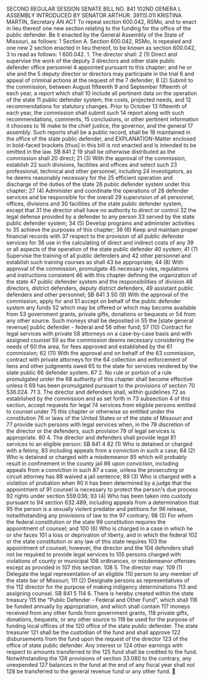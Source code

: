 SECOND REGULAR SESSION
SENATE BILL NO. 841
102ND GENERA L ASSEMBLY
INTRODUCED BY SENATOR ARTHUR.
3911S.01I KRISTINA MARTIN, Secretary
AN ACT
To repeal section 600.042, RSMo, and to enact in lieu thereof one new section relating to the
funding for the office of the public defender.
Be it enacted by the General Assembly of the State of Missouri, as follows:
1 Section A. Section 600.042, RSMo, is repealed and one new
2 section enacted in lieu thereof, to be known as section 600.042,
3 to read as follows:
1 600.042. 1. The director shall:
2 (1) Direct and supervise the work of the deputy
3 directors and other state public defender office personnel
4 appointed pursuant to this chapter; and he or she and the
5 deputy director or directors may participate in the trial
6 and appeal of criminal actions at the request of the
7 defender;
8 (2) Submit to the commission, between August fifteenth
9 and September fifteenth of each year, a report which shall
10 include all pertinent data on the operation of the state
11 public defender system, the costs, projected needs, and
12 recommendations for statutory changes. Prior to October
13 fifteenth of each year, the commission shall submit such
14 report along with such recommendations, comments,
15 conclusions, or other pertinent information it chooses to
16 make to the chief justice, the governor, and the general
17 assembly. Such reports shall be a public record, shall be
18 maintained in the office of the state public defender, and
EXPLANATION-Matter enclosed in bold-faced brackets [thus] in this bill is not enacted
and is intended to be omitted in the law.
SB 841 2
19 shall be otherwise distributed as the commission shall
20 direct;
21 (3) With the approval of the commission, establish
22 such divisions, facilities and offices and select such
23 professional, technical and other personnel, including
24 investigators, as he deems reasonably necessary for the
25 efficient operation and discharge of the duties of the state
26 public defender system under this chapter;
27 (4) Administer and coordinate the operations of
28 defender services and be responsible for the overall
29 supervision of all personnel, offices, divisions and
30 facilities of the state public defender system, except that
31 the director shall have no authority to direct or control
32 the legal defense provided by a defender to any person
33 served by the state public defender system;
34 (5) Develop programs and administer activities to
35 achieve the purposes of this chapter;
36 (6) Keep and maintain proper financial records with
37 respect to the provision of all public defender services for
38 use in the calculating of direct and indirect costs of any
39 or all aspects of the operation of the state public defender
40 system;
41 (7) Supervise the training of all public defenders and
42 other personnel and establish such training courses as shall
43 be appropriate;
44 (8) With approval of the commission, promulgate
45 necessary rules, regulations and instructions consistent
46 with this chapter defining the organization of the state
47 public defender system and the responsibilities of division
48 directors, district defenders, deputy district defenders,
49 assistant public defenders and other personnel;
SB 841 3
50 (9) With the approval of the commission, apply for and
51 accept on behalf of the public defender system any funds
52 which may be offered or which may become available from
53 government grants, private gifts, donations or bequests or
54 from any other source. Such moneys shall be deposited in
55 the [state general revenue] public defender - federal and
56 other fund;
57 (10) Contract for legal services with private
58 attorneys on a case-by-case basis and with assigned counsel
59 as the commission deems necessary considering the needs of
60 the area, for fees approved and established by the
61 commission;
62 (11) With the approval and on behalf of the
63 commission, contract with private attorneys for the
64 collection and enforcement of liens and other judgments owed
65 to the state for services rendered by the state public
66 defender system.
67 2. No rule or portion of a rule promulgated under the
68 authority of this chapter shall become effective unless it
69 has been promulgated pursuant to the provisions of section
70 536.024.
71 3. The director and defenders shall, within guidelines
72 as established by the commission and as set forth in
73 subsection 4 of this section, accept requests for legal
74 services from eligible persons entitled to counsel under
75 this chapter or otherwise so entitled under the constitution
76 or laws of the United States or of the state of Missouri and
77 provide such persons with legal services when, in the
78 discretion of the director or the defenders, such provision
79 of legal services is appropriate.
80 4. The director and defenders shall provide legal
81 services to an eligible person:
SB 841 4
82 (1) Who is detained or charged with a felony,
83 including appeals from a conviction in such a case;
84 (2) Who is detained or charged with a misdemeanor
85 which will probably result in confinement in the county jail
86 upon conviction, including appeals from a conviction in such
87 a case, unless the prosecuting or circuit attorney has
88 waived a jail sentence;
89 (3) Who is charged with a violation of probation when
90 it has been determined by a judge that the appointment of
91 counsel is necessary to protect the person's due process
92 rights under section 559.036;
93 (4) Who has been taken into custody pursuant to
94 section 632.489, including appeals from a determination that
95 the person is a sexually violent predator and petitions for
96 release, notwithstanding any provisions of law to the
97 contrary;
98 (5) For whom the federal constitution or the state
99 constitution requires the appointment of counsel; and
100 (6) Who is charged in a case in which he or she faces
101 a loss or deprivation of liberty, and in which the federal
102 or the state constitution or any law of this state requires
103 the appointment of counsel; however, the director and the
104 defenders shall not be required to provide legal services to
105 persons charged with violations of county or municipal
106 ordinances, or misdemeanor offenses except as provided in
107 this section.
108 5. The director may:
109 (1) Delegate the legal representation of an eligible
110 person to any member of the state bar of Missouri;
111 (2) Designate persons as representatives of the
112 director for the purpose of making indigency determinations
113 and assigning counsel.
SB 841 5
114 6. There is hereby created within the state treasury
115 the "Public Defender - Federal and Other Fund", which shall
116 be funded annually by appropriation, and which shall contain
117 moneys received from any other funds from government grants,
118 private gifts, donations, bequests, or any other source to
119 be used for the purpose of funding local offices of the
120 office of the state public defender. The state treasurer
121 shall be the custodian of the fund and shall approve
122 disbursements from the fund upon the request of the director
123 of the office of state public defender. Any interest or
124 other earnings with respect to amounts transferred to the
125 fund shall be credited to the fund. Notwithstanding the
126 provisions of section 33.080 to the contrary, any unexpended
127 balances in the fund at the end of any fiscal year shall not
128 be transferred to the general revenue fund or any other fund.
